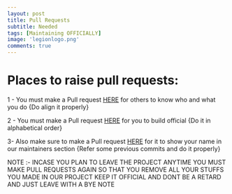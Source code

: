 ```yaml
---
layout: post
title: Pull Requests
subtitle: Needed
tags: [Maintaining OFFICIALLY]
image: 'legionlogo.png'
comments: true
---
```

# Places to raise pull requests:

1 - You must make  a Pull request [HERE](https://github.com/Project-LegionOS/Docs/blob/master/maintainers.md) for others to know who and what you do {Do align it properly}

2 - You must make a Pull request [HERE](https://github.com/Project-LegionOS/vendor_legion/blob/11/legion.devices) for you to build official {Do it in alphabetical order}

3- Also make sure to make a Pull request [HERE](https://github.com/Project-LegionOS/packages_apps_LegionSettings) for it to show your name in our maintainers section {Refer some previous commits and do it properly}


NOTE :- INCASE YOU PLAN TO LEAVE THE PROJECT ANYTIME YOU MUST MAKE PULL REQUESTS AGAIN SO THAT YOU REMOVE ALL YOUR STUFFS YOU MADE IN OUR PROJECT KEEP IT OFFICIAL AND DONT BE A RETARD AND JUST LEAVE WITH A BYE NOTE
<!--adsense-->